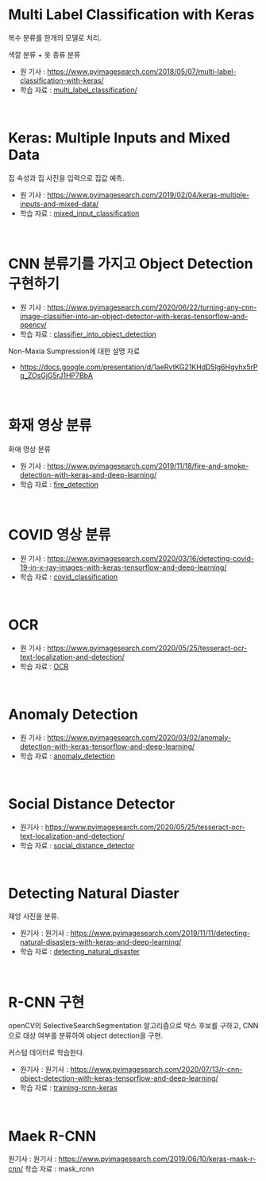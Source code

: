 # Multi Label Classification with Keras

복수 분류를 한개의 모델로 처리.

색깔 분류 + 옷 종류 분류

- 원 기사 : https://www.pyimagesearch.com/2018/05/07/multi-label-classification-with-keras/
- 학습 자료 : [multi_label_classification/](multi_label_classification/)


<br>

# Keras: Multiple Inputs and Mixed Data 

집 속성과 집 사진을 입력으로 집값 예측.

- 원 기사 : https://www.pyimagesearch.com/2019/02/04/keras-multiple-inputs-and-mixed-data/
- 학습 자료 : [mixed_input_classification](mixed_input_classification)


<br>

# CNN 분류기를 가지고 Object Detection 구현하기

- 원 기사 : https://www.pyimagesearch.com/2020/06/22/turning-any-cnn-image-classifier-into-an-object-detector-with-keras-tensorflow-and-opencv/
- 학습 자료 : [classifier_into_object_detection](classifier_into_object_detection)

Non-Maxia Sumpression에 대한 설명 자료
- https://docs.google.com/presentation/d/1aeRvtKG21KHdD5lg6Hgyhx5rPq_ZOsGjG5rJ1HP7BbA


<br>

# 화재 영상 분류

화애 영상 분류

- 원 기사 : https://www.pyimagesearch.com/2019/11/18/fire-and-smoke-detection-with-keras-and-deep-learning/
- 학습 자료 : [fire_detection](fire_detection)


<br>

# COVID 영상 분류

- 원 기사 : https://www.pyimagesearch.com/2020/03/16/detecting-covid-19-in-x-ray-images-with-keras-tensorflow-and-deep-learning/
- 학습 자료 : [covid_classification](covid_classification)

<br>

# OCR

- 원 기사 : https://www.pyimagesearch.com/2020/05/25/tesseract-ocr-text-localization-and-detection/
- 학습 자료 : [OCR](OCR)

<br>

# Anomaly Detection

- 원 기사 : https://www.pyimagesearch.com/2020/03/02/anomaly-detection-with-keras-tensorflow-and-deep-learning/
- 학습 자료 : [anomaly_detection](anomaly_detection)

<br>

# Social Distance Detector

- 원기사 : https://www.pyimagesearch.com/2020/05/25/tesseract-ocr-text-localization-and-detection/
- 학습 자료 : [social_distance_detector](social_distance_detector)

<br>

# Detecting Natural Diaster

재앙 사진을 분류.

- 원기사 : 원기사 : https://www.pyimagesearch.com/2019/11/11/detecting-natural-disasters-with-keras-and-deep-learning/
- 학습 자료 : [detecting_natural_disaster](detecting_natural_disaster)


<br>

# R-CNN 구현

openCV의 SelectiveSearchSegmentation 알고리즘으로 박스 후보를 구하고, CNN으로 대상 여부를 분류하여 object detection을 구현.

커스텀 데이터로 학습한다.

- 원기사 : 원기사 : https://www.pyimagesearch.com/2020/07/13/r-cnn-object-detection-with-keras-tensorflow-and-deep-learning/
- 학습 자료 : [training-rcnn-keras](training-rcnn-keras)


<br>

# Maek R-CNN


원기사 : 원기사 : https://www.pyimagesearch.com/2019/06/10/keras-mask-r-cnn/
학습 자료 : mask_rcnn